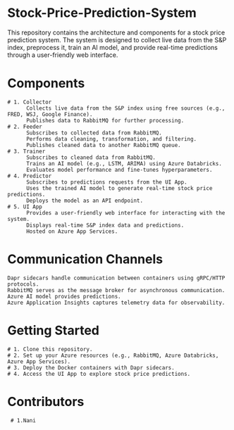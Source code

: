 # Stock-Price-Prediction-System

This repository contains the architecture and components for a stock price prediction system. The system is designed to collect live data from the S&P index, preprocess it, train an AI model, and provide real-time predictions through a user-friendly web interface.

# Components

    # 1. Collector
          Collects live data from the S&P index using free sources (e.g., FRED, WSJ, Google Finance).
          Publishes data to RabbitMQ for further processing.
    # 2. Feeder
          Subscribes to collected data from RabbitMQ.
          Performs data cleaning, transformation, and filtering.
          Publishes cleaned data to another RabbitMQ queue.
    # 3. Trainer
          Subscribes to cleaned data from RabbitMQ.
          Trains an AI model (e.g., LSTM, ARIMA) using Azure Databricks.
          Evaluates model performance and fine-tunes hyperparameters.
    # 4. Predictor
          Subscribes to predictions requests from the UI App.
          Uses the trained AI model to generate real-time stock price predictions.
          Deploys the model as an API endpoint.
    # 5. UI App
          Provides a user-friendly web interface for interacting with the system.
          Displays real-time S&P index data and predictions.
          Hosted on Azure App Services.

# Communication Channels
    Dapr sidecars handle communication between containers using gRPC/HTTP protocols.
    RabbitMQ serves as the message broker for asynchronous communication.
    Azure AI model provides predictions.
    Azure Application Insights captures telemetry data for observability.

# Getting Started
    # 1. Clone this repository.
    # 2. Set up your Azure resources (e.g., RabbitMQ, Azure Databricks, Azure App Services).
    # 3. Deploy the Docker containers with Dapr sidecars.
    # 4. Access the UI App to explore stock price predictions.
# Contributors
     # 1.Nani 
